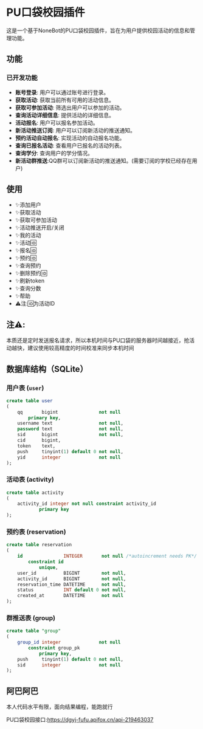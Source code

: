 # PU口袋校园插件

这是一个基于NoneBot的PU口袋校园插件，旨在为用户提供校园活动的信息和管理功能。

## 功能

### 已开发功能

- **账号登录**: 用户可以通过账号进行登录。
- **获取活动**: 获取当前所有可用的活动信息。
- **获取可参加活动**: 筛选出用户可以参加的活动。
- **查询活动详细信息**: 提供活动的详细信息。
- **活动报名**: 用户可以报名参加活动。
- **新活动推送订阅**: 用户可以订阅新活动的推送通知。
- **预约活动自动报名**: 实现活动的自动报名功能。
- **查询已报名活动**: 查看用户已报名的活动列表。
- **查询学分**: 查询用户的学分情况。
- **新活动群推送**:QQ群可以订阅新活动的推送通知。(需要订阅的学校已经存在用户)

## 使用

- ✨添加用户
- ✨获取活动
- ✨获取可参加活动
- ✨活动推送开启/关闭
- ✨我的活动
- ✨活动🆔
- ✨报名🆔
- ✨预约🆔
- ✨查询预约
- ✨删除预约🆔
- ✨刷新token
- ✨查询分数
- ✨帮助
- ⚠️注:🆔为活动ID

## 注⚠️:
本质还是定时发送报名请求，所以本机时间与PU口袋的服务器时间越接近，抢活动越快，建议使用较高精度的时间校准来同步本机时间

## 数据库结构（SQLite）

### 用户表 (`user`)

```sql
create table user
(
    qq       bigint               not null
        primary key,
    username text                 not null,
    password text                 not null,
    sid      bigint               not null,
    cid      bigint,
    token    text,
    push     tinyint(1) default 0 not null,
    yid      integer              not null
);
```

### 活动表 (activity)

```sql
create table activity
(
    activity_id integer not null constraint activity_id
            primary key
);
```

### 预约表 (reservation)

```sql
create table reservation
(
    id               INTEGER       not null /*autoincrement needs PK*/
        constraint id
            unique,
    user_id          BIGINT        not null,
    activity_id      BIGINT        not null,
    reservation_time DATETIME      not null,
    status           INT default 0 not null,
    created_at       DATETIME      not null
);
```

### 群推送表 (group)

```sql
create table "group"
(
    group_id integer              not null
        constraint group_pk
            primary key,
    push     tinyint(1) default 0 not null,
    sid      integer              not null
);
```

## 阿巴阿巴

本人代码水平有限，面向结果编程，能跑就行

PU口袋校园接口:<https://dgyj-fufu.apifox.cn/api-219463037>
